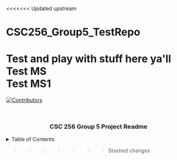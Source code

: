 <<<<<<< Updated upstream
# CSC256_Group5_TestRepo
Test and play with stuff here ya'll
Test MS  
Test MS1
=======














<!-- PROJECT SHIELDS -->
[![Contributors][contributors-shield]][contributors-url]


<br />
<div align="center">
    <h3 align="center">CSC 256 Group 5 Project Readme</h3>




</div>



<!-- TABLE OF CONTENTS -->
<details>
    <summary>Table of Contents</summary>
    <ol>
        <li><a>About the Project</a>
        </li>
    </ol>


</details>


<!-- ABOUT THE PROJECT -->










<!-- MARKDOWN LINKS & IMAGES -->
[contributors-shield]: https://img.shields.io/github/contributors/othneildrew/Best-README-Template.svg?style=for-the-badge
[contributors-url]: https://github.com/mssalstrom/CSC256_Group5_TestRepo/graphs/contributors
>>>>>>> Stashed changes

